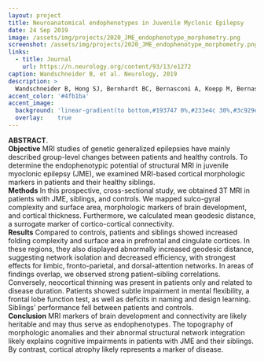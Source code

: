 ```yaml
---
layout: project
title: Neuroanatomical endophenotypes in Juvenile Myclonic Epilepsy
date: 24 Sep 2019
image: /assets/img/projects/2020_JME_endophenotype_morphometry.png
screenshot: /assets/img/projects/2020_JME_endophenotype_morphometry.png
links:
  - title: Journal
    url: https://n.neurology.org/content/93/13/e1272
caption: Wandschneider B, et al. Neurology, 2019
description: >
  Wandschneider B, Hong SJ, Bernhardt BC, Bernasconi A, Koepp M, Bernasconi N. "Developmental neuroimaging markers co-segregate juvenile myoclonic epilepsy patients and unaffected siblings", Neurology. 2019 93 (13), e1272-e1280 
accent_color: '#4fb1ba'
accent_image:
  background: 'linear-gradient(to bottom,#193747 0%,#233e4c 30%,#3c929e 50%,#d5d5d4 70%,#cdccc8 100%)'
  overlay:    true
---
```


**ABSTRACT**.<br/>
**Objective** MRI studies of genetic generalized epilepsies have mainly described group-level changes between patients and healthy controls. To determine the endophenotypic potential of structural MRI in juvenile myoclonic epilepsy (JME), we examined MRI-based cortical morphologic markers in patients and their healthy siblings.<br/>
**Methods** In this prospective, cross-sectional study, we obtained 3T MRI in patients with JME, siblings, and controls. We mapped sulco-gyral complexity and surface area, morphologic markers of brain development, and cortical thickness. Furthermore, we calculated mean geodesic distance, a surrogate marker of cortico-cortical connectivity.<br/>
**Results** Compared to controls, patients and siblings showed increased folding complexity and surface area in prefrontal and cingulate cortices. In these regions, they also displayed abnormally increased geodesic distance, suggesting network isolation and decreased efficiency, with strongest effects for limbic, fronto-parietal, and dorsal-attention networks. In areas of findings overlap, we observed strong patient–sibling correlations. Conversely, neocortical thinning was present in patients only and related to disease duration. Patients showed subtle impairment in mental flexibility, a frontal lobe function test, as well as deficits in naming and design learning. Siblings' performance fell between patients and controls.<br/>
**Conclusion** MRI markers of brain development and connectivity are likely heritable and may thus serve as endophenotypes. The topography of morphologic anomalies and their abnormal structural network integration likely explains cognitive impairments in patients with JME and their siblings. By contrast, cortical atrophy likely represents a marker of disease.
